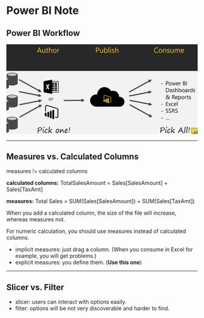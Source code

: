 # Power BI Note

## Power BI Workflow

![power-bi-workflow.png](img/power-bi-workflow.png)

---

## Measures vs. Calculated Columns

measures != calculated columns 

**calculated columns:** TotalSalesAmount = Sales[SalesAmount] + Sales[TaxAmt]

**measures:** Total Sales = SUM(Sales[SalesAmount]) + SUM(Sales[TaxAmt])

When you add a calculated column, the size of the file will increase, whereas measures not. 

For numeric calculation, you should use measures instead of calculated columns. 

- implicit measures: just drag a column. (When you consume in Excel for example, you will get  problems.)
- explicit measures: you define them. (**Use this one**)

--- 

## Slicer vs. Filter 

- slicer: users can interact with options easily. 
- filter: options will be not very discoverable and harder to find. 
